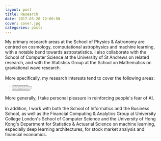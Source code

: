 ```yaml
---
layout: post
title: Research
date: 2017-03-26 12:00:00
cover: cover.jpg
categories: posts
---
```


<style>
.stdSize li{
font-size: 3;
}
</style>

My primary research areas at the School of Physics & Astronomy are centred on cosmology, computational astrophysics and machine learning, with a notable bend towards astrostatistics. I also collaborate with the School of Computer Science at the University of St Andrews on related research, and with the Statistics Group at the School on Mathematics on graviational wave research.
<br><br>
More specifically, my research interests tend to cover the following areas:
<ul class = "stdSize">
<li>Gravitational lensing and dark matter</li>
<li>Cosmological parameter estimation methods</li>
<li>Simulations of galaxy formation and evolution</li>
<li>Statistics for gravitational wave detectors</li>
<li>Noise calibration models for telescopes</li>
</ul>
More generally, I take personal pleasure in reinforcing people's fear of AI.
<br><br>
In addition, I work with both the School of Informatics and the Business School, as well as the Financial Computing & Analytics Group at University College London's School of Computer Science and the University of Hong Kong's Department for Statistics & Actuarial Science on machine learning, especially deep learning architectures, for stock market analysis and financial economics.
